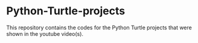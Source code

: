 # Python-Turtle-projects
This repository contains the codes for the Python Turtle projects that were shown in the youtube video(s).
